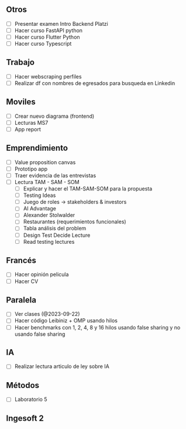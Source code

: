 ## Otros
	
- [ ] Presentar examen Intro Backend Platzi
- [ ] Hacer curso FastAPI python
- [ ] Hacer curso Flutter Python
- [ ] Hacer curso Typescript 

## Trabajo

- [ ] Hacer webscraping perfiles
- [ ] Realizar df con nombres de egresados para busqueda en Linkedin
## Moviles

- [ ] Crear nuevo diagrama (frontend)
- [ ] Lecturas MS7
- [ ] App report

## Emprendimiento

- [ ] Value proposition canvas
- [ ] Prototipo app
- [ ] Traer evidencia de las entrevistas
- [ ] Lectura TAM - SAM - SOM
	- [ ] Explicar y hacer el TAM-SAM-SOM para la propuesta
	- [ ] Testing Ideas
	- [ ] Juego de roles -> stakeholders & investors 
	- [ ] AI Advantage
	- [ ] Alexander Stolwalder
	- [ ] Restaurantes (requerimientos funcionales)
	- [ ] Tabla análisis del problem
	- [ ] Design Test Decide Lecture
	- [ ] Read testing lectures
## Francés

- [ ] Hacer opinión pelicula
- [ ] Hacer CV
## Paralela

- [ ] Ver clases (@2023-09-22)
- [ ] Hacer código Leibiniz  + OMP usando hilos
- [ ] Hacer benchmarks con 1, 2, 4, 8 y 16 hilos usando false sharing y no usando false sharing
## IA
* [ ] Realizar lectura articulo de ley sobre IA

## Métodos

- [ ] Laboratorio 5

## Ingesoft 2
